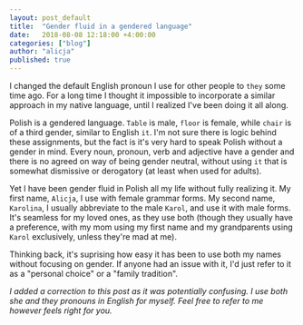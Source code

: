 ```yaml
---
layout: post_default
title:  "Gender fluid in a gendered language"
date:   2018-08-08 12:18:00 +4:00:00
categories: ["blog"]
author: "alicja"
published: true
---
```

I changed the default English pronoun I use for other people to `they` some time ago. For a long time I thought
it impossible to incorporate a similar approach in my native language, until I realized I've been doing
it all along.

Polish is a gendered language. `Table` is male, `floor` is female, while `chair` is of a third gender,
similar to English `it`. I'm not sure there  is logic behind these assignments, but the fact is it's
very hard to speak Polish without a gender in mind. Every noun, pronoun, verb and adjective have a gender
and there is no agreed on way of being gender neutral, without using `it` that is somewhat dismissive or
derogatory (at least when used for adults).

Yet I have been gender fluid in Polish all my life without fully realizing it. My first name, `Alicja`, I use
with female grammar forms. My second name, `Karolina`, I usually abbreviate to the male `Karol`, and use it with
male forms. It's seamless for my loved ones, as they use both (though they usually have a preference,
with my mom using my first name and my grandparents using `Karol` exclusively, unless they're mad at me).

Thinking back, it's suprising how easy it has been to use both my names without focusing on gender.
If anyone had an issue with it, I'd just refer to it as a "personal choice" or a "family tradition".

_I added a correction to this post as it was potentially confusing._
_I use both she and they pronouns in English for myself. Feel free to refer to me however feels right for you._